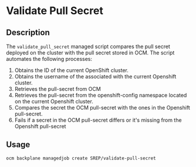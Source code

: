 # Validate Pull Secret

## Description

The `validate_pull_secret` managed script compares the pull secret deployed on the cluster with the pull secret stored in OCM. The script automates the following processes:

1. Obtains the ID of the current OpenShift cluster.
2. Obtains the username of the associated with the current Openshift cluster.
3. Retrieves the pull-secret from OCM
4. Retrieves the pull-secret from the openshift-config namespace located on the current Openshift cluster.
5. Compares the secret the OCM pull-secret with the ones in the Openshift pull-secret.
6. Fails if a secret in the OCM pull-secret differs or it's missing from the Openshift pull-secret

## Usage

```bash
ocm backplane managedjob create SREP/validate-pull-secret
```
